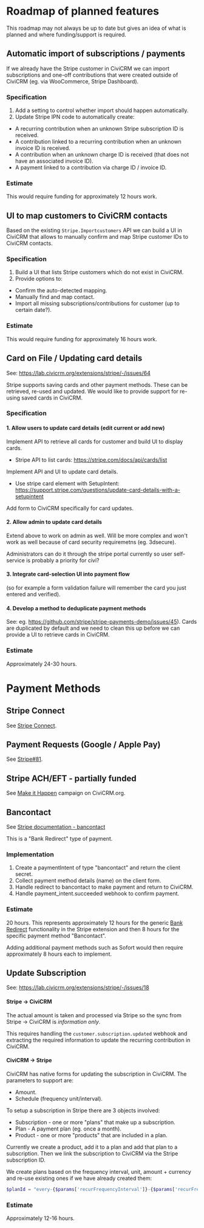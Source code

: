 # Roadmap of planned features
This roadmap may not always be up to date but gives an idea of what is planned and where funding/support is required.

## Automatic import of subscriptions / payments

If we already have the Stripe customer in CiviCRM we can import subscriptions and one-off contributions that were
created outside of CiviCRM (eg. via WooCommerce, Stripe Dashboard).

### Specification
1. Add a setting to control whether import should happen automatically.
2. Update Stripe IPN code to automatically create:
  - A recurring contribution when an unknown Stripe subscription ID is received.
  - A contribution linked to a recurring contribution when an unknown invoice ID is received.
  - A contribution when an unknown charge ID is received (that does not have an associated invoice ID).
  - A payment linked to a contribution via charge ID / invoice ID.

### Estimate

This would require funding for approximately 12 hours work.

## UI to map customers to CiviCRM contacts

Based on the existing `Stripe.Importcustomers` API we can build a UI in CiviCRM that allows to manually
confirm and map Stripe customer IDs to CiviCRM contacts.

### Specification

1. Build a UI that lists Stripe customers which do not exist in CiviCRM.
2. Provide options to:
  - Confirm the auto-detected mapping.
  - Manually find and map contact.
  - Import all missing subscriptions/contributions for customer (up to certain date?).

### Estimate

This would require funding for approximately 16 hours work.

## Card on File / Updating card details

See: https://lab.civicrm.org/extensions/stripe/-/issues/64

Stripe supports saving cards and other payment methods. These can be retrieved, re-used and updated.
We would like to provide support for re-using saved cards in CiviCRM.

### Specification

#### 1. Allow users to update card details (edit current or add new)

Implement API to retrieve all cards for customer and build UI to display cards.
* Stripe API to list cards: https://stripe.com/docs/api/cards/list

Implement API and UI to update card details.
* Use stripe card element with SetupIntent: https://support.stripe.com/questions/update-card-details-with-a-setupintent

Add form to CiviCRM specifically for card updates.

#### 2. Allow admin to update card details

Extend above to work on admin as well. Will be more complex and won't work as well because of card
security requiremetns (eg. 3dsecure).

Administrators can do it through the stripe portal currently so user self-service
is probably a priority for civi?

#### 3. Integrate card-selection UI into payment flow

(so for example a form validation failure will remember the card you just entered and verified).

#### 4. Develop a method to deduplicate payment methods

See: eg. https://github.com/stripe/stripe-payments-demo/issues/45).
Cards are duplicated by default and we need to clean this up before we can provide a UI to retrieve cards in CiviCRM.

### Estimate

Approximately 24-30 hours.

# Payment Methods

## Stripe Connect

See [Stripe Connect](https://stripe.com/connect).

## Payment Requests (Google / Apple Pay)

See [Stripe#81](https://lab.civicrm.org/extensions/stripe/-/issues/81).

## Stripe ACH/EFT - partially funded

See [Make it Happen](https://civicrm.org/make-it-happen/stripe-ach-payments) campaign on CiviCRM.org.

## Bancontact

See [Stripe documentation - bancontact](https://stripe.com/docs/payments/bancontact)

This is a "Bank Redirect" type of payment.

### Implementation

1. Create a paymentIntent of type "bancontact" and return the client secret.
2. Collect payment method details (name) on the client form.
3. Handle redirect to bancontact to make payment and return to CiviCRM.
4. Handle payment_intent.succeeded webhook to confirm payment.

### Estimate

20 hours. This represents approximately 12 hours for the generic [Bank Redirect](https://stripe.com/docs/payments/bank-redirects) functionality
in the Stripe extension and then 8 hours for the specific payment method "Bancontact".

Adding additional payment methods such as Sofort would then require approximately 8 hours each
to implement.

## Update Subscription

See: https://lab.civicrm.org/extensions/stripe/-/issues/18

#### Stripe -> CiviCRM

The actual amount is taken and processed via Stripe so the sync from Stripe -> CiviCRM is *information only*.

This requires handling the `customer.subscription.updated` webhook and extracting the required
information to update the recurring contribution in CiviCRM.

#### CiviCRM -> Stripe

CiviCRM has native forms for updating the subscription in CiviCRM. The parameters to support are:
* Amount.
* Schedule (frequency unit/interval).

To setup a subscription in Stripe there are 3 objects involved:
* Subscription - one or more "plans" that make up a subscription.
* Plan - A payment plan (eg. once a month).
* Product - one or more "products" that are included in a plan.

Currently we create a product, add it to a plan and add that plan to a subscription. Then we link the
subscription to CiviCRM via the Stripe subscription ID.

We create plans based on the frequency interval, unit, amount + currency and re-use existing ones if we have already created them:

```php
$planId = "every-{$params['recurFrequencyInterval']}-{$params['recurFrequencyUnit']}-{$amount}-" . strtolower($currency);
```

### Estimate

Approximately 12-16 hours.
